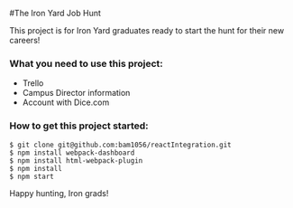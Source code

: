 #The Iron Yard Job Hunt

This project is for Iron Yard graduates ready to start the hunt for their new careers!

### What you need to use this project:
- Trello
- Campus Director information
- Account with Dice.com

### How to get this project started:
```
$ git clone git@github.com:bam1056/reactIntegration.git
$ npm install webpack-dashboard
$ npm install html-webpack-plugin
$ npm install
$ npm start
```

Happy hunting, Iron grads!
